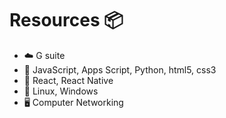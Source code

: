 # Resources 📦

- ☁️ G suite
- 🔭 JavaScript, Apps Script, Python, html5, css3
- 🔬 React, React Native
- 💾 Linux, Windows
- 🖥 Computer Networking
